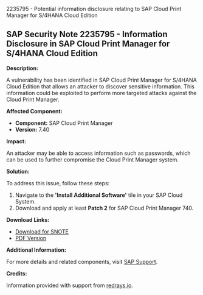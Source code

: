 2235795 - Potential information disclosure relating to SAP Cloud Print Manager for S/4HANA Cloud Edition

## SAP Security Note 2235795 - Information Disclosure in SAP Cloud Print Manager for S/4HANA Cloud Edition

**Description:**

A vulnerability has been identified in SAP Cloud Print Manager for S/4HANA Cloud Edition that allows an attacker to discover sensitive information. This information could be exploited to perform more targeted attacks against the Cloud Print Manager.

**Affected Component:**

- **Component:** SAP Cloud Print Manager
- **Version:** 7.40

**Impact:**

An attacker may be able to access information such as passwords, which can be used to further compromise the Cloud Print Manager system.

**Solution:**

To address this issue, follow these steps:

1. Navigate to the **'Install Additional Software'** tile in your SAP Cloud System.
2. Download and apply at least **Patch 2** for SAP Cloud Print Manager 740.

**Download Links:**

- [Download for SNOTE](https://notesdownloads.sap.com/note/0040000018196142017)
- [PDF Version](https://userapps.support.sap.com/sap/support/sfm/notes/print/0002235795?language=en-US&token=C87B63C746A5D7679C5F63FEF5896A6B)

**Additional Information:**

For more details and related components, visit [SAP Support](https://me.sap.com/).

**Credits:**

Information provided with support from [redrays.io](https://redrays.io).